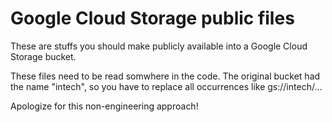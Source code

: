 # Google Cloud Storage public files

These are stuffs you should make publicly available into a Google Cloud Storage bucket. 

These files need to be read somwhere in the code. The original bucket had the name "intech", so you have to replace all occurrences like gs://intech/...

Apologize for this non-engineering approach!